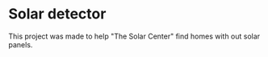 # Solar detector

This project was made to help "The Solar Center" find homes with out solar panels.
